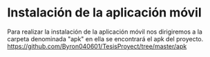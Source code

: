 # Instalación de la aplicación móvil

Para realizar la instalación de la aplicación móvil nos dirigiremos a la carpeta denominada "apk" en ella se encontrará el apk del proyecto. 
https://github.com/Byron040601/TesisProyect/tree/master/apk
